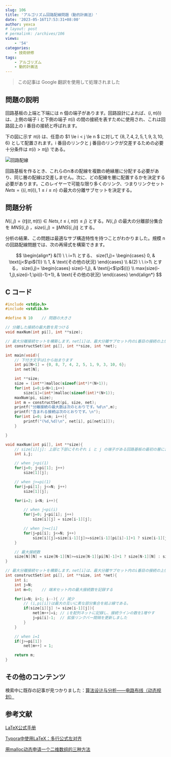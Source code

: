 ```yaml
---
slug: 106
title: 'アルゴリズム回路配線問題（動的計画法）'
date: '2023-05-16T17:53:31+08:00'
author: yexca
# layout: post
# permalink: /archives/106
views:
    - '54'
categories:
    - 技術研修
tags:
    - アルゴリズム
    - 動的計画法
---
```


> この記事は Google 翻訳を使用して処理されました

## 問題の説明

回路基板の上端と下端には n 個の端子があります。回路設計によれば、$(i, \pi(i))$ は、上側の端子 i と下側の端子 $\pi(i)$ の間の接続を表すために使用され、これは回路図上の i 番目の接続と呼ばれます。

下の図に示す $\pi(i)$ は、任意の $1 \le i < j \le n $ に対して $\{8, 7, 4, 2, 5, 1, 9, 3, 10, 6\}$ として配置されます。i 番目のリンクと j 番目のリンクが交差するための必要十分条件は $\pi(i)>\pi(j)$ である。

![回路配線](https://cdn.statically.io/gh/yexca/picx-images-hosting@master/2023/05-算法/电路布线示意.181oigem3xa8.webp)

回路基板を作るとき、これらのn本の配線を複数の絶縁層に分配する必要があり、同じ層の配線は交差しません。次に、どの配線を層に配置するかを決定する必要があります。このレイヤーで可能な限り多くのリンク、つまりリンクセット $Nets=\{ (i,\pi(i)),1\le i\le n \}$ の最大の分離サブセットを決定する。

## 問題分析

$N(i,j)=\{ t\|(t,\pi(t))\in Nets, t\le i, \pi(t) \le j \}$ とする。$N(i,j)$ の最大の分離部分集合を $MNS(i,j)$ ，$size(i,j)=\|MNS(i,j)\|$ とする。

分析の結果、この問題は最適なサブ構造特性を持つことがわかりました。規模 n の回路配線問題では、次の再帰式を構築できます。

$$
\begin{align*}
&(1) \  \ i=1\ とする、
size(1,j)= \begin{cases}
0, & \text{j<$\pi$(1)} \\
1, & \text{その他の状況}
\end{cases}
\\
&(2) \  \ i>1\ とする，
size(i,j)= \begin{cases}
size(i-1,j), & \text{j<$\pi$(i)} \\
max{size(i-1,j),size(i-1,\pi(i)-1)+1}, & \text{その他の状況}
\end{cases}
\end{align*}
$$

## C コード

```c
#include <stdio.h>
#include <stdlib.h>

#define N 10    // 問題の大きさ

// 分離した接続の最大数を見つける
void maxNum(int pi[], int **size);

// 最大分離接続セットを構築します。net[i]は、最大分離サブセット内のi番目の接続の上位端末のシリアル番号を表します。
int constructSet(int pi[], int **size, int *net);

int main(void){
    // 下付き文字は1から始まります
    int pi[N+1] = {0, 8, 7, 4, 2, 5, 1, 9, 3, 10, 6};
    int net[N];

    int **size;
    size = (int**)malloc(sizeof(int*)*(N+1));
    for(int i=0;i<N+1;i++)
        size[i]=(int*)malloc(sizeof(int)*(N+1));
    maxNum(pi, size);
    int m = constructSet(pi, size, net);   
    printf("分離接続の最大数は次のとおりです。%d\n",m);
    printf("含まれる接続は次のとおりです。\n");
    for(int i=0; i<m; i++){
        printf("(%d,%d)\n", net[i], pi[net[i]]);
    }

}

void maxNum(int pi[], int **size){
    // size[i][j]: 上部と下部にそれぞれ i と j の端子がある回路基板の最初の層における分離接続の最大数
    int i,j;

    // when j<pi(1)
    for(j=0; j<pi[1]; j++)
        size[1][j];

    // when j>=pi(1)
    for(j=pi[1]; j<=N; j++)
        size[1][j];

    for(i=2; i<N; i++){

        // when j<pi(i)
        for(j=0; j<pi[i]; j++)
            size[i][j] = size[i-1][j];   

        // when j>=c[i]
        for(j=pi[i]; j<=N; j++)
            size[i][j]=size[i-1][j]>=size[i-1][pi[i]-1]+1 ? size[i-1][j] : size[i-1][pi[i]-1]+1;
    }

    // 最大接続数
    size[N][N] = size[N-1][N]>=size[N-1][pi[N]-1]+1 ? size[N-1][N] : size[N-1][pi[N]-1]+1;
}

// 最大分離接続セットを構築します。net[i]は、最大分離サブセット内のi番目の接続の上位端末のシリアル番号を表します。
int constructSet(int pi[], int **size, int *net){
    int i;
    int j=N;
    int m=0;    // 端末セット内の最大接続数を記録する

    for(i=N; i>1; i--){ // 減少
        // (i,pi[i])は最大の互いに素な部分集合を結ぶ線である。
        if(size[i][j] != size[i-1][j]){
            net[m++]=i; // iを配列ネットに記録し、接続ラインの数を1増やす
            j=pi[i]-1;  // 拡張リンクバー間隔を更新しました
        }
    }

    // when i=1
    if(j>=pi[1])
        net[m++] = 1;

    return m;
}
```

## その他のコンテンツ

検索中に既存の記事が見つかりました：[算法设计与分析——电路布线（动态规划）](https://www.cnblogs.com/wkfvawl/p/11660698.html)

## 参考文献

[LaTeX公式手册](https://www.cnblogs.com/1024th/p/11623258.html)

[Typora中使用LaTeX：多行公式左对齐](https://blog.csdn.net/L_Chee/article/details/108831313)

[用malloc动态申请一个二维数组的三种方法](https://blog.csdn.net/fengxinlinux/article/details/51541003)
